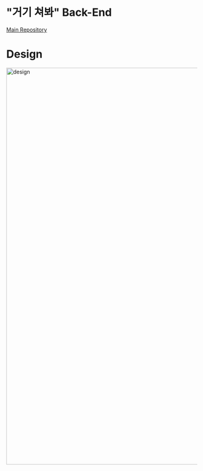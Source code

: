 # "거기 쳐봐" Back-End


[Main Repository](https://github.com/kpuce2022CD/codynators)

# Design
<img width="1046" alt="design" width=256 src="https://user-images.githubusercontent.com/56003992/175759576-cc4b929c-f91b-4c5b-b521-ed884989b3e4.png">
